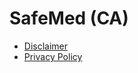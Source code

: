 # SafeMed (CA)

* [Disclaimer](./disclaimer/disclaimer.md)
* [Privacy Policy](./privacy/privacy.md)

